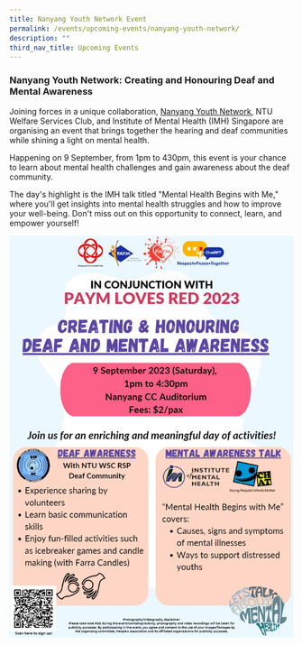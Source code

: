 ```yaml
---
title: Nanyang Youth Network Event
permalink: /events/upcoming-events/nanyang-youth-network/
description: ""
third_nav_title: Upcoming Events
---
```

### Nanyang Youth Network: Creating and Honouring Deaf and Mental Awareness
Joining forces in a unique collaboration, [Nanyang Youth Network](https://www.facebook.com/nanyangyn/posts/pfbid02LwxgDF186YYNmXNbsKUHWTjrPPEhGXQncHYoXv2nCTqhA63qQc9SX6EqPoxukWhDl?ref=embed_post), NTU Welfare Services Club, and Institute of Mental Health (IMH) Singapore are organising an event that brings together the hearing and deaf communities while shining a light on mental health.

Happening on 9 September, from 1pm to 430pm, this event is your chance to learn about mental health challenges and gain awareness about the deaf community.

The day's highlight is the IMH talk titled "Mental Health Begins with Me," where you'll get insights into mental health struggles and how to improve your well-being. Don't miss out on this opportunity to connect, learn, and empower yourself!

![](/images/367397641_719709036835013_6888296456111871762_n.jpg)